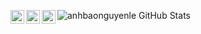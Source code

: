 ![anhbaonguyenle GitHub Stats](https://github-readme-stats.vercel.app/api?username=anhbaonguyenle&show_icons=true)
<a target="_blank" href="https://www.linkedin.com/in/nguy%E1%BB%85n-b%E1%BA%A3o-anh-l%C3%AA-19692121b/">
  <img align="left" alt="LinkdeIN" width="22px" src="https://cdn.jsdelivr.net/npm/simple-icons@v3/icons/linkedin.svg" />
<a target="_blank" href="mailto:anhlenguyenbaoanh@gmail.com">
  <img align="left" alt="Gmail" width="22px" src="https://cdn.jsdelivr.net/npm/simple-icons@v3/icons/gmail.svg" />
</a>
<a target="_blank" href="https://www.facebook.com/profile.php?id=100013414933512">
  <img align="left" alt="Facebook" width="22px" src="https://cdn.jsdelivr.net/npm/simple-icons@v3/icons/facebook.svg" />
</a>

<!--
**anhbaonguyenle/anhbaonguyenle** is a ✨ _special_ ✨ repository because its `README.md` (this file) appears on your GitHub profile.

Here are some ideas to get you started:

- 🔭 I’m currently working on ...
- 🌱 I’m currently learning ...
- 👯 I’m looking to collaborate on ...
- 🤔 I’m looking for help with ...
- 💬 Ask me about ...
- 📫 How to reach me: ...
- 😄 Pronouns: ...
- ⚡ Fun fact: ...
-->
